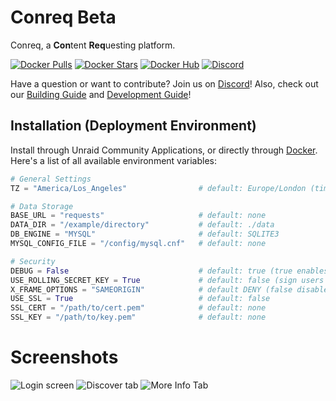 # Conreq Beta

Conreq, a **Con**tent **Req**uesting platform.

[![Docker Pulls](https://img.shields.io/docker/pulls/roxedus/conreq?style=flat-square)](https://hub.docker.com/r/roxedus/conreq)
[![Docker Stars](https://img.shields.io/docker/stars/roxedus/conreq?style=flat-square)](https://hub.docker.com/r/roxedus/conreq)
[![Docker Hub](https://img.shields.io/badge/Open%20On-DockerHub-blue?style=flat-square)](https://hub.docker.com/r/roxedus/conreq)
[![Discord](https://img.shields.io/discord/440067432552595457?style=flat-square&label=Discord&logo=discord)](https://discord.gg/gQhGZzEjmX "Chat with the community and get realtime support!" )

Have a question or want to contribute? Join us on [Discord](https://discord.gg/gQhGZzEjmX)! Also, check out our [Building Guide](https://github.com/Archmonger/Conreq/wiki/Building-Guide) and [Development Guide](https://github.com/Archmonger/Conreq/wiki/Development-Guide)!

## Installation (Deployment Environment)

Install through Unraid Community Applications, or directly through [Docker](https://github.com/Roxedus/docker-conreq).
Here's a list of all available environment variables:

```python
# General Settings
TZ = "America/Los_Angeles"                # default: Europe/London (timezone for log files, in "TZ Database" format)

# Data Storage
BASE_URL = "requests"                     # default: none
DATA_DIR = "/example/directory"           # default: ./data
DB_ENGINE = "MYSQL"                       # default: SQLITE3
MYSQL_CONFIG_FILE = "/config/mysql.cnf"   # default: none

# Security
DEBUG = False                             # default: true (true enables security features)
USE_ROLLING_SECRET_KEY = True             # default: false (sign users out when app restarts)
X_FRAME_OPTIONS = "SAMEORIGIN"            # default DENY (false disables X-Frame-Options)
USE_SSL = True                            # default: false
SSL_CERT = "/path/to/cert.pem"            # default: none
SSL_KEY = "/path/to/key.pem"              # default: none
```

# Screenshots

![Login screen](https://github.com/Archmonger/Conreq/blob/main/resources/screenshots/conreq_1.png?raw=true)
![Discover tab](https://github.com/Archmonger/Conreq/blob/main/resources/screenshots/conreq_2.png?raw=true)
![More Info Tab](https://github.com/Archmonger/Conreq/blob/main/resources/screenshots/conreq_3.png?raw=true)
